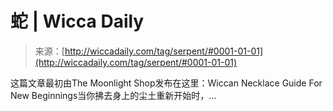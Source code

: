 <!--yml

分类: 未分类

日期: 2024-06-12 18:25:41

-->

# 蛇 | Wicca Daily

> 来源：[http://wiccadaily.com/tag/serpent/#0001-01-01](http://wiccadaily.com/tag/serpent/#0001-01-01)

这篇文章最初由The Moonlight Shop发布在这里：Wiccan Necklace Guide For New Beginnings当你拂去身上的尘土重新开始时，…
